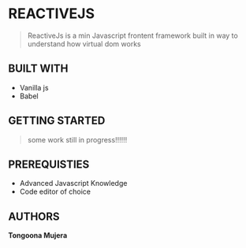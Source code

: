 # REACTIVEJS  

> ReactiveJs is a min Javascript frontent framework built in way to understand how
virtual dom works

## BUILT WITH

- Vanilla js
- Babel

## GETTING STARTED

> some work  still in progress!!!!!!

## PREREQUISTIES

- Advanced Javascript Knowledge
- Code editor of choice

## AUTHORS

**Tongoona Mujera**

